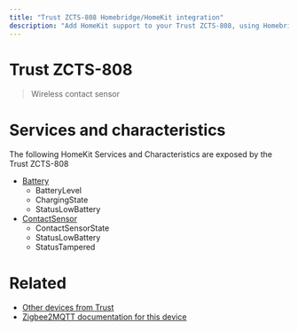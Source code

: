 ```yaml
---
title: "Trust ZCTS-808 Homebridge/HomeKit integration"
description: "Add HomeKit support to your Trust ZCTS-808, using Homebridge, Zigbee2MQTT and homebridge-z2m."
---
```

<!---
This file has been GENERATED using src/docgen/docgen.ts
DO NOT EDIT THIS FILE MANUALLY!
-->
# Trust ZCTS-808
> Wireless contact sensor


# Services and characteristics
The following HomeKit Services and Characteristics are exposed by
the Trust ZCTS-808

* [Battery](../../battery.md)
  * BatteryLevel
  * ChargingState
  * StatusLowBattery
* [ContactSensor](../../sensors.md)
  * ContactSensorState
  * StatusLowBattery
  * StatusTampered


# Related
* [Other devices from Trust](../index.md#trust)
* [Zigbee2MQTT documentation for this device](https://www.zigbee2mqtt.io/devices/ZCTS-808.html)